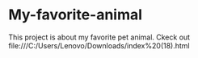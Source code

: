 # My-favorite-animal
This project is about my favorite pet animal.
Ckeck out file:///C:/Users/Lenovo/Downloads/index%20(18).html
